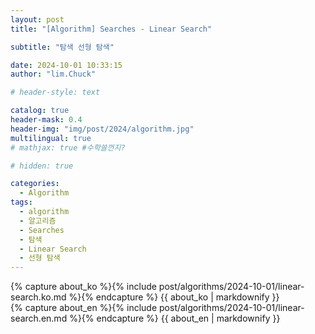 ```yaml
---
layout: post
title: "[Algorithm] Searches - Linear Search"

subtitle: "탐색 선형 탐색"

date: 2024-10-01 10:33:15
author: "lim.Chuck"

# header-style: text

catalog: true
header-mask: 0.4
header-img: "img/post/2024/algorithm.jpg"
multilingual: true
# mathjax: true #수학쓸껀지?

# hidden: true

categories:
  - Algorithm
tags:
  - algorithm
  - 알고리즘
  - Searches
  - 탐색
  - Linear Search
  - 선형 탐색
---
```


<div class="ko post-container">
    {% capture about_ko %}{% include post/algorithms/2024-10-01/linear-search.ko.md %}{% endcapture %}
    {{ about_ko | markdownify }}
</div>
<div class="en post-container">
    {% capture about_en %}{% include post/algorithms/2024-10-01/linear-search.en.md %}{% endcapture %}
    {{ about_en | markdownify }}
</div>
